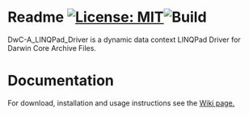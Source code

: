 # Readme [![License: MIT](https://img.shields.io/badge/License-MIT-blue.svg)](LICENSE)![Build](https://github.com/pjoiner/DwC-A_LINQPad_Driver/actions/workflows/dotnet.yml/badge.svg)

DwC-A_LINQPad_Driver is a dynamic data context LINQPad Driver for Darwin Core Archive Files.

# Documentation

For download, installation and usage instructions see the [Wiki page.](https://github.com/pjoiner/DwC-A_LINQPad_Driver/wiki)
